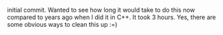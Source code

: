 initial commit. Wanted to see how long it would take to do this now compared to years ago when I did it in C++. It took 3 hours. Yes, there are some obvious ways to clean this up :=)
